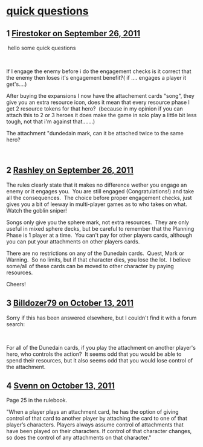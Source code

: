 # [quick questions](https://community.fantasyflightgames.com/topic/53734-quick-questions/)

## 1 [Firestoker on September 26, 2011](https://community.fantasyflightgames.com/topic/53734-quick-questions/?do=findComment&comment=533081)

 hello some quick questions

 

If I engage the enemy before i do the engagement checks is it correct that the enemy then loses it's engagement benefit?( if .... engages a player it get's....)

After buying the expansions I now have the attachement cards "song", they give you an extra resource icon, does it mean that every resource phase I get 2 resource tokens for that hero?  (because in my opinion if you can attach this to 2 or 3 heroes it does make the game in solo play a little bit less tough, not that i'm against that.......)

The attachment "dundedain mark, can it be attached twice to the same hero?

 

## 2 [Rashley on September 26, 2011](https://community.fantasyflightgames.com/topic/53734-quick-questions/?do=findComment&comment=533087)

The rules clearly state that it makes no difference wether you engage an enemy or it engages you.  You are still engaged (Congratulations!) and take all the consequences.  The choice before proper engagement checks, just gives you a bit of leeway in multi-player games as to who takes on what.  Watch the goblin sniper!

Songs only give you the sphere mark, not extra resources.  They are only useful in mixed sphere decks, but be careful to remember that the Planning Phase is 1 player at a time.  You can't pay for other players cards, although you can put your attachments on other players cards.

There are no restrictions on any of the Dunedain cards.  Quest, Mark or Warning.  So no limits, but if that character dies, you lose the lot.  I believe some/all of these cards can be moved to other character by paying resources.

Cheers!

## 3 [Billdozer79 on October 13, 2011](https://community.fantasyflightgames.com/topic/53734-quick-questions/?do=findComment&comment=541523)

Sorry if this has been answered elsewhere, but I couldn't find it with a forum search:

 

For all of the Dunedain cards, if you play the attachment on another player's hero, who controls the action?  It seems odd that you would be able to spend their resources, but it also seems odd that you would lose control of the attachment. 

## 4 [Svenn on October 13, 2011](https://community.fantasyflightgames.com/topic/53734-quick-questions/?do=findComment&comment=541525)

Page 25 in the rulebook.

"When a player plays an attachment card, he has the option of giving control of that card to another player by attaching the card to one of that player’s characters. Players always assume control of attachments that have been played on their characters. If control of that character changes, so does the control of any attachments on that character."

